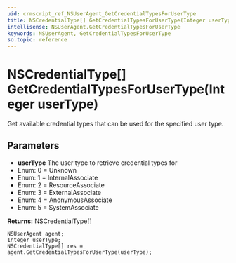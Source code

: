```yaml
---
uid: crmscript_ref_NSUserAgent_GetCredentialTypesForUserType
title: NSCredentialType[] GetCredentialTypesForUserType(Integer userType)
intellisense: NSUserAgent.GetCredentialTypesForUserType
keywords: NSUserAgent, GetCredentialTypesForUserType
so.topic: reference
---
```


# NSCredentialType[] GetCredentialTypesForUserType(Integer userType)

Get available credential types that can be used for the specified user type.

## Parameters

* **userType** The user type to retrieve credential types for
* Enum: 0 = Unknown 
* Enum: 1 = InternalAssociate 
* Enum: 2 = ResourceAssociate 
* Enum: 3 = ExternalAssociate 
* Enum: 4 = AnonymousAssociate 
* Enum: 5 = SystemAssociate 

**Returns:** NSCredentialType[]

```crmscript
NSUserAgent agent;
Integer userType;
NSCredentialType[] res = agent.GetCredentialTypesForUserType(userType);
```


